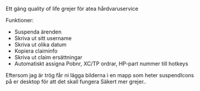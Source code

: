 Ett gäng quality of life grejer för atea hårdvaruservice

Funktioner:
* Suspenda ärenden
* Skriva ut sitt username
* Skriva ut olika datum
* Kopiera claiminfo
* Skriva ut claim ersättningar
* Automatiskt assigna Pobnr, XC/TP ordrar, HP-part nummer till hotkeys

Eftersom jag är trög får ni lägga bilderna i en mapp som heter suspendIcons på er desktop för att det skall fungera
Säkert mer grejer..
